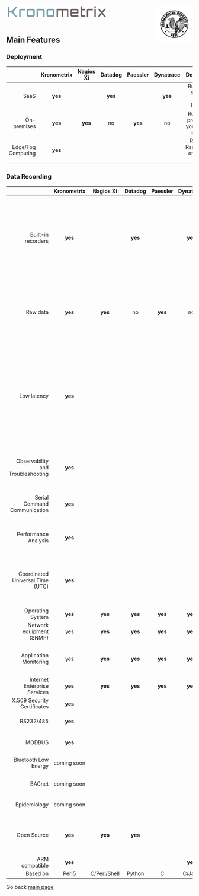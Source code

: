 <img src="/docs/img/k-logo.png" align="left" height="35" width="275" />
<img src="/docs/img/perl_logo.png" align="right" height="100" width="100" />
<br/><br/>
<br/>

## Main Features


### Deployment

|| Kronometrix | Nagios Xi | Datadog | Paessler | Dynatrace | Description |
|------:|:------:|:------:|:------:|:------:|:------:|:------:| 
| SaaS | **yes** |  | **yes** | | **yes** | Run it as a service, over Internet |
| On-premises | **yes** | **yes** | no | **yes** | no | Run it as a product on your private network |  
| Edge/Fog Computing | **yes** | | | |  | Run it on RaspberryPI or ARMv8 <a href="https://en.wikipedia.org/wiki/Single-board_computer">SBC</a> |


### Data Recording

|| Kronometrix | Nagios Xi | Datadog | Paessler | Dynatrace | Description |
|------:|:------:|:------:|:------:|:------:|:------:|:------:| 
| Built-in recorders | **yes** |  | **yes** | | **yes** | Own or 3rd party recorders. Datadog uses StatsD. Dynatrace uses native binaries and Java Compuware agent for Linux, Windows, AIX |
| Raw data | **yes** | **yes** | no | **yes** | no | Agent 7 750MB disk space  needed. No raw data. Datadog aggregates raw data every 10 seconds |  
| Low latency | **yes** | | | | | Kronometrix recorders have a low memory and CPU footprint, designed  to monitor individual system resources, offered as a open-source software based on Perl 5 for easy customisatio |
| Observability and Troubleshooting | **yes** | | | | | Designed to be used interactive and continuous mode |
| Serial Command Communication | **yes** | | | | | Manage & control serial attached sensors and devices |
| Performance Analysis | **yes** | | | | | Designed for performance analysis and capacity management |
| Coordinated Universal Time  (UTC) | **yes** | | | | | Kronometrix Data Recording uses UTC by default making easy and simple to share data  |
| Operating System | **yes** | **yes** | **yes** | **yes** | **yes** | |
| Network equipment (SNMP) | yes | **yes** | **yes** | **yes** | **yes** | Kronometrix improvements Q2 2021 |
| Application Monitoring | yes | **yes** | **yes** | **yes** | **yes** | Kronometrix improvements Q2 2021 J2EE, DB monitoring |
| Internet Enterprise Services | **yes** | **yes** | **yes** | **yes** | **yes** | |
| X.509 Security Certificates | **yes** | | | | | |
| RS232/485 | **yes** | | | | | Serial RS232/RS485 support |
| MODBUS | **yes** | | | | | MODBUS RTU, ASCII, TCP support |
| Bluetooth Low Energy | coming soon | | | | | Kronometrix roadmap 2021 |
| BACnet | coming soon | | | | | Kronometrix roadmap 2021 |
| Epidemiology | coming soon | | | | | Kronometrix roadmap 2021 |
| Open Source | **yes** | **yes** | **yes** | | | Datadog uses StatsD. Dynatrace uses Compuware Java agent |
| ARM compatible | **yes** | | | | **yes** | |
| Based on | Perl5 | C/Perl/Shell | Python | C | C/Java | |

Go back [main page](https://gitlab.com/kronometrix/recording/)
